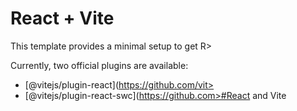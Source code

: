 # React + Vite

This template provides a minimal setup to get R>

Currently, two official plugins are available:

- [@vitejs/plugin-react](https://github.com/vit>
- [@vitejs/plugin-react-swc](https://github.com>#React and Vite
